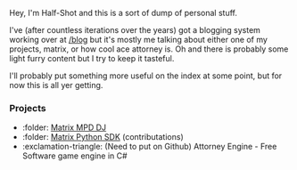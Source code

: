 Hey, I'm Half-Shot and this is a sort of dump of personal stuff.

I've (after countless iterations over the years) got a blogging system working over at [/blog](/blog/index) but it's mostly me talking about either one of my projects, matrix, or how cool ace attorney is. Oh and there is probably some light furry content but I try to keep it tasteful.

I'll probably put something more useful on the index at some point, but for now this is all yer getting.

### Projects
* :folder: [Matrix MPD DJ](https://github.com/Half-Shot/matrix-mpd-dj)
* :folder: [Matrix Python SDK](https://github.com/matrix-org/matrix-python-sdk) (contributations)
* :exclamation-triangle: (Need to put on Github) Attorney Engine - Free Software game engine in C#

